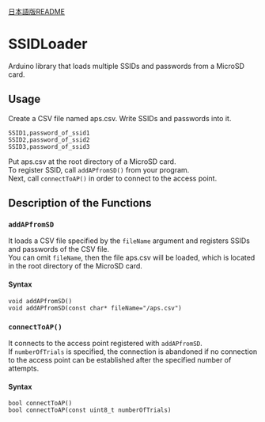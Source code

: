 [日本語版README](./README-jp.md)
# SSIDLoader  
Arduino library that loads multiple SSIDs and passwords from a MicroSD card.  

## Usage  
Create a CSV file named aps.csv. Write SSIDs and passwords into it.  
```
SSID1,password_of_ssid1
SSID2,password_of_ssid2
SSID3,password_of_ssid3
```
Put aps.csv at the root directory of a MicroSD card.  
To register SSID, call `addAPfromSD()` from your program.  
Next, call `connectToAP()` in order to connect to the access point.  

## Description of the Functions  
### `addAPfromSD` 
It loads a CSV file specified by the `fileName` argument and registers SSIDs and passwords of the CSV file.  
You can omit `fileName`, then the file aps.csv will be loaded, which is located in the root directory of the MicroSD card.  
#### Syntax  
`void addAPfromSD()`  
`void addAPfromSD(const char* fileName="/aps.csv")`  

### `connectToAP()`  
It connects to the access point registered with `addAPfromSD`.  
If `numberOfTrials` is specified, the connection is abandoned if no connection to the access point can be established after the specified number of attempts.  
#### Syntax  
`bool connectToAP()`  
`bool connectToAP(const uint8_t numberOfTrials)`  

